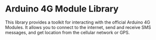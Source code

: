 # Arduino 4G Module Library

This library provides a toolkit for interacting with the official Arduino 4G Modules. It allows you to connect to the internet, send and receive SMS messages, and get location from the cellular network or GPS. 
